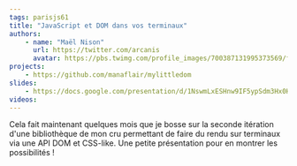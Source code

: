 ```yaml
---
tags: parisjs61
title: "JavaScript et DOM dans vos terminaux"
authors:
    - name: "Maël Nison"
      url: https://twitter.com/arcanis
      avatar: https://pbs.twimg.com/profile_images/700387131995373569/f05rvTkK.jpg
projects:
    - https://github.com/manaflair/mylittledom
slides:
    - https://docs.google.com/presentation/d/1NswmLxESHnw9IF5ypSdm3Hx0Hexn-2uKP6jGV2tb6Ac/edit?usp=sharing
videos:
---
```

Cela fait maintenant quelques mois que je bosse sur la seconde itération d'une bibliothèque de mon cru permettant de faire du rendu sur terminaux via une API DOM et CSS-like. Une petite présentation pour en montrer les possibilités !
